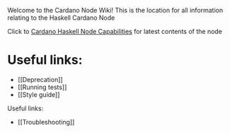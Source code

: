 Welcome to the Cardano Node Wiki! This is the location for all information relating to the Haskell Cardano Node

Click to
[Cardano Haskell Node Capabilities](https://github.com/input-output-hk/cardano-node/wiki/Cardano-Haskell-Node-Capabilities) for latest contents of the node

# Useful links:

* [[Deprecation]]
* [[Running tests]]
* [[Style guide]]

Useful links:

* [[Troubleshooting]]